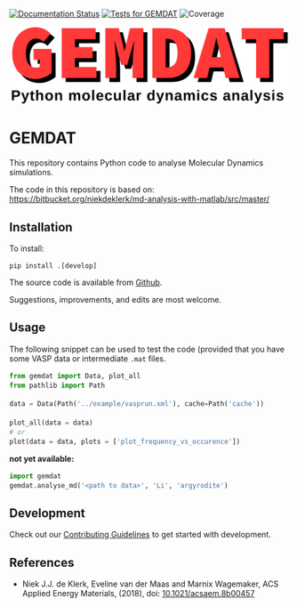 [![Documentation Status](https://readthedocs.org/projects/gemdat/badge/?version=latest)](https://gemdat.readthedocs.io/en/latest/?badge=latest)
[![Tests for GEMDAT](https://github.com/GEMDAT-repos/GEMDAT/actions/workflows/tests.yaml/badge.svg)](https://github.com/GEMDAT-repos/GEMDAT/actions/workflows/tests.yaml)
![Coverage](https://img.shields.io/endpoint?url=https://gist.githubusercontent.com/v1kko/330d6e711de3420b7503d54756dc011c/raw/covbadge.json)
<!-- [![PyPI - Python Version](https://img.shields.io/pypi/pyversions/XXX)](https://pypi.org/project/XXX/) -->
<!-- [![PyPI](https://img.shields.io/pypi/v/XXX.svg?style=flat)](https://pypi.org/project/XXX/) -->

![GEMDAT banner](https://raw.githubusercontent.com/GEMDAT-repos/GEMDAT/main/docs/logo.png)

# GEMDAT

This repository contains Python code to analyse Molecular Dynamics simulations.

The code in this repository is based on:
https://bitbucket.org/niekdeklerk/md-analysis-with-matlab/src/master/

## Installation

To install:

```console
pip install .[develop]
```

The source code is available from [Github](https://github.com/GEMDAT-repos/GEMDAT).

Suggestions, improvements, and edits are most welcome.

## Usage

The following snippet can be used to test the code (provided that you have some VASP data or intermediate `.mat` files.

```python
from gemdat import Data, plot_all
from pathlib import Path

data = Data(Path('../example/vasprun.xml'), cache=Path('cache'))

plot_all(data = data)
# or
plot(data = data, plots = ['plot_frequency_vs_occurence'])
```

**not yet available:**
```python
import gemdat
gemdat.analyse_md('<path to data>', 'Li', 'argyrodite')
```

## Development

Check out our [Contributing Guidelines](CONTRIBUTING.md#Getting-started-with-development) to get started with development.

## References

- Niek J.J. de Klerk, Eveline van der Maas and Marnix Wagemaker, ACS Applied Energy Materials, (2018), doi: [10.1021/acsaem.8b00457](https://doi.org/10.1021/acsaem.8b00457)
